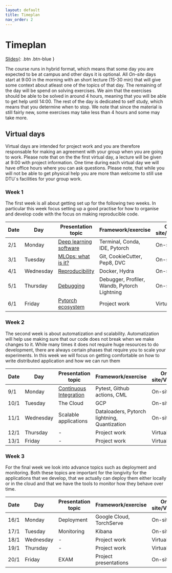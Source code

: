 ```yaml
---
layout: default
title: Timeplan
nav_order: 2
---
```


# Timeplan

[Slides](../slides/Intro%20to%20the%20course.pdf){: .btn .btn-blue }

The course runs in hybrid format, which means that some day you are expected to be at campus and other days
it is optional. All *On-site* days start at 9:00 in the morning with an short lecture (15-30 min) that will
give some context about atleast one of the topics of that day. The remaining of the day will be spend on
solving exercises. We aim that the exercises should be able to be solved in around 4 hours, meaning that
you will be able to get help until 14:00. The rest of the day is dedicated to self study, which means that
you determine when to stop. We note that since the material is still fairly new, some exercises may take
less than 4 hours and some may take more.

## Virtual days

Virtual days are intended for project work and you are therefore responsable for making an agreement with
your group when you are going to work. Please note that on the the first virtual day, a lecture will be given
at 9:00 with project information. One time during each virtual day we will have office hours where you can
ask questions. Please note, that while you will not be able to get physical help you are more than welcome
to still use DTU´s facilities for your group work.

### Week 1

The first week is all about getting set up for the following two weeks. In particular this week focus setting
up a good practise for how to organise and develop code with the focus on making reproducible code.

Date | Day       | Presentation topic                                                 | Framework/exercise                           | On-site/Virtual
-----|-----------|--------------------------------------------------------------------|----------------------------------------------|----------------
2/1  | Monday    | [Deep learning software](../slides/Deep%20Learning%20software.pdf) | Terminal, Conda, IDE, Pytorch                | On-site
3/1  | Tuesday   | [MLOps: what is it?](../slides/What%20is%20MLOps.pdf)              | Git, CookieCutter, Pep8, DVC                 | On-site
4/1  | Wednesday | [Reproducibility](../slides/Reproducibility.pdf)                   | Docker, Hydra                                | On-site
5/1  | Thursday  | [Debugging](../slides/Debugging%20ML%20Code.pdf)                   | Debugger, Profiler, Wandb, Pytorch Lightning | On-site
6/1  | Friday    | [Pytorch ecosystem](../slides/Projects.pdf)                        | Project work                                 | Virtual

### Week 2

The second week is about automatization and scalability. Automatization will help use making sure that our code
does not break when we make changes to it. While many times it does not require huge resources to do development,
there are always certain phases that require you to scale your experiments. In this week we will focus on getting
comfortable on how to write distributed application and how we can run them

Date | Day       | Presentation topic                                              | Framework/exercise                           | On-site/Virtual
-----|-----------|-----------------------------------------------------------------|----------------------------------------------|----------------
9/1  | Monday    | [Continuous Integration](../slides/Continues%20Integration.pdf) | Pytest, Github actions, CML                  | On-site
10/1 | Tuesday   | The Cloud                                                       | GCP                                          | On-site
11/1 | Wednesday | Scalable applications                                           | Dataloaders, Pytorch lightning, Quantization | On-site
12/1 | Thursday  | -                                                               | Project work                                 | Virtual
13/1 | Friday    | -                                                               | Project work                                 | Virtual

### Week 3

For the final week we look into advance topics such as deployment and monitoring. Both these topics are
important for the longivity for the applications that we develop, that we actually can deploy them either
locally or in the cloud and that we have the tools to monitor how they behave over time.

Date | Day       | Presentation topic                   | Framework/exercise       | On-site/Virtual
-----|-----------|--------------------------------------|--------------------------|----------------
16/1 | Monday    | Deployment                           | Google Cloud, TorchServe | On-site
17/1 | Tuesday   | Monitoring                           | Kibana                   | On-site
18/1 | Wednesday | -                                    | Project work             | Virtual
19/1 | Thursday  | -                                    | Project work             | Virtual
20/1 | Friday    | EXAM                                 | Project presentations    | On-site
